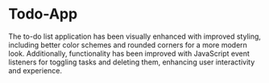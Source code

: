 # Todo-App
 The to-do list application has been visually enhanced with improved styling, including better color schemes and rounded corners for a more modern look. Additionally, functionality has been improved with JavaScript event listeners for toggling tasks and deleting them, enhancing user interactivity and experience.
